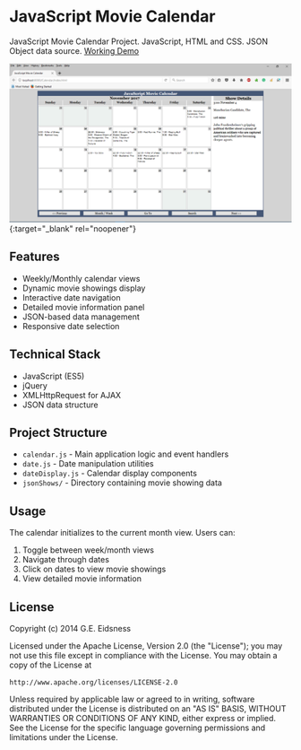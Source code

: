 # JavaScript Movie Calendar
JavaScript Movie Calendar Project. JavaScript, HTML and CSS. JSON Object data source. 
[Working Demo](http://calendar.geidsness.com/)

![alt text](screenshots/screen_1.png "Browser Screenshot") {:target="_blank" rel="noopener"}

## Features

- Weekly/Monthly calendar views
- Dynamic movie showings display
- Interactive date navigation
- Detailed movie information panel
- JSON-based data management
- Responsive date selection

## Technical Stack

- JavaScript (ES5)
- jQuery
- XMLHttpRequest for AJAX
- JSON data structure

## Project Structure

- `calendar.js` - Main application logic and event handlers
- `date.js` - Date manipulation utilities
- `dateDisplay.js` - Calendar display components
- `jsonShows/` - Directory containing movie showing data

## Usage

The calendar initializes to the current month view. Users can:
1. Toggle between week/month views
2. Navigate through dates
3. Click on dates to view movie showings
4. View detailed movie information

## License

Copyright (c) 2014 G.E. Eidsness

Licensed under the Apache License, Version 2.0 (the "License");
you may not use this file except in compliance with the License.
You may obtain a copy of the License at

    http://www.apache.org/licenses/LICENSE-2.0

Unless required by applicable law or agreed to in writing, software
distributed under the License is distributed on an "AS IS" BASIS,
WITHOUT WARRANTIES OR CONDITIONS OF ANY KIND, either express or implied.
See the License for the specific language governing permissions and
limitations under the License.

